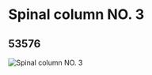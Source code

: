 # Spinal column NO. 3
## 53576
![Spinal column NO. 3](https://lc-www-live-s.legocdn.com/media/bricks/5/2/4279753.jpg)